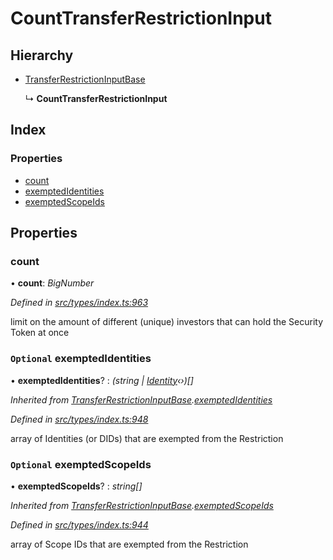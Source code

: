 # CountTransferRestrictionInput

## Hierarchy

* [TransferRestrictionInputBase](transferrestrictioninputbase.md)

  ↳ **CountTransferRestrictionInput**

## Index

### Properties

* [count](counttransferrestrictioninput.md#count)
* [exemptedIdentities](counttransferrestrictioninput.md#optional-exemptedidentities)
* [exemptedScopeIds](counttransferrestrictioninput.md#optional-exemptedscopeids)

## Properties

### count

• **count**: _BigNumber_

_Defined in_ [_src/types/index.ts:963_](https://github.com/PolymathNetwork/polymesh-sdk/blob/7362b318/src/types/index.ts#L963)

limit on the amount of different \(unique\) investors that can hold the Security Token at once

### `Optional` exemptedIdentities

• **exemptedIdentities**? : _\(string \|_ [_Identity_](../classes/identity.md)_‹›\)\[\]_

_Inherited from_ [_TransferRestrictionInputBase_](transferrestrictioninputbase.md)_._[_exemptedIdentities_](transferrestrictioninputbase.md#optional-exemptedidentities)

_Defined in_ [_src/types/index.ts:948_](https://github.com/PolymathNetwork/polymesh-sdk/blob/7362b318/src/types/index.ts#L948)

array of Identities \(or DIDs\) that are exempted from the Restriction

### `Optional` exemptedScopeIds

• **exemptedScopeIds**? : _string\[\]_

_Inherited from_ [_TransferRestrictionInputBase_](transferrestrictioninputbase.md)_._[_exemptedScopeIds_](transferrestrictioninputbase.md#optional-exemptedscopeids)

_Defined in_ [_src/types/index.ts:944_](https://github.com/PolymathNetwork/polymesh-sdk/blob/7362b318/src/types/index.ts#L944)

array of Scope IDs that are exempted from the Restriction

